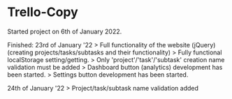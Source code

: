 # Trello-Copy

Started project on 6th of January 2022.

Finished:
23rd of January '22 > Full functionality of the website (jQuery) (creating projects/tasks/subtasks and their functionality)
                    > Fully functional localStorage setting/getting.
                    > Only 'project'/'task'/'subtask' creation name validation must be added
                    > Dashboard button (analytics) development has been started.
                    > Settings button development has been started.

24th of January '22 > Project/task/subtask name validation added
